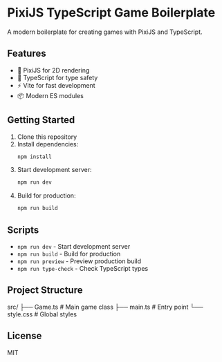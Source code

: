 # PixiJS TypeScript Game Boilerplate

A modern boilerplate for creating games with PixiJS and TypeScript.

## Features

- 🚀 PixiJS for 2D rendering
- 📝 TypeScript for type safety
- ⚡️ Vite for fast development
- 📦 Modern ES modules

## Getting Started

1. Clone this repository
2. Install dependencies:
   ```bash
   npm install
   ```
3. Start development server:
   ```bash
   npm run dev
   ```
4. Build for production:
   ```bash
   npm run build
   ```

## Scripts

- `npm run dev` - Start development server
- `npm run build` - Build for production
- `npm run preview` - Preview production build
- `npm run type-check` - Check TypeScript types

## Project Structure

src/
├── Game.ts # Main game class
├── main.ts # Entry point
└── style.css # Global styles

## License

MIT
